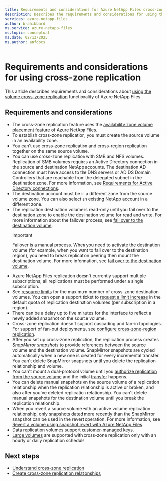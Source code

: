 ```yaml
---
title: Requirements and considerations for Azure NetApp Files cross-zone replication | Microsoft Docs
description: Describes the requirements and considerations for using the volume cross-zone replication functionality of Azure NetApp Files.
services: azure-netapp-files
author: b-ahibbard
ms.service: azure-netapp-files
ms.topic: conceptual
ms.date: 02/13/2025
ms.author: anfdocs
---
```

# Requirements and considerations for using cross-zone replication 

This article describes requirements and considerations about [using the volume cross-zone replication](create-cross-zone-replication.md) functionality of Azure NetApp Files.

## Requirements and considerations 

* The cross-zone replication feature uses the [availability zone volume placement feature](use-availability-zones.md) of Azure NetApp Files.
* To establish cross-zone replication, you must create the source volume in an availability zone.  
* You can’t use cross-zone replication and cross-region replication together on the same source volume.
* You can use cross-zone replication with SMB and NFS volumes. Replication of SMB volumes requires an Active Directory connection in the source and destination NetApp accounts. The destination AD connection must have access to the DNS servers or AD DS Domain Controllers that are reachable from the delegated subnet in the destination zone. For more information, see [Requirements for Active Directory connections](create-active-directory-connections.md#requirements-for-active-directory-connections). 
* The destination account must be in a different zone from the source volume zone. You can also select an existing NetApp account in a different zone.  
* The replication destination volume is read-only until you fail over to the destination zone to enable the destination volume for read and write. For more information about the failover process, see [fail over to the destination volume](cross-region-replication-manage-disaster-recovery.md#fail-over-to-destination-volume).
    >[!IMPORTANT]
    >Failover is a manual process. When you need to activate the destination volume (for example, when you want to fail over to the destination region), you need to break replication peering then mount the destination volume. For more information, see [fail over to the destination volume](cross-region-replication-manage-disaster-recovery.md#fail-over-to-destination-volume).
* Azure NetApp Files replication doesn't currently support multiple subscriptions; all replications must be performed under a single subscription.
* See [resource limits](azure-netapp-files-resource-limits.md) for the maximum number of cross-zone destination volumes. You can open a support ticket to [request a limit increase](azure-netapp-files-resource-limits.md#request-limit-increase) in the default quota of replication destination volumes (per subscription in a region). 
* There can be a delay up to five minutes for the interface to reflect a newly added snapshot on the source volume.  
* Cross-zone replication doesn't support cascading and fan-in topologies. For support of fan-out deployments, see [configure cross-zone-region replication](cross-zone-region-replication-configure.md#requirements).
* After you set up cross-zone replication, the replication process creates *SnapMirror snapshots* to provide references between the source volume and the destination volume. SnapMirror snapshots are cycled automatically when a new one is created for every incremental transfer. You can't delete SnapMirror snapshots until you delete the replication relationship and volume. 
* You can't mount a dual-protocol volume until you [authorize replication from the source volume](cross-region-replication-create-peering.md#authorize-replication-from-the-source-volume) and the initial [transfer](cross-region-replication-display-health-status.md#display-replication-status) happens.
* You can delete manual snapshots on the source volume of a replication relationship when the replication relationship is active or broken, and also after you've deleted replication relationship. You can't delete manual snapshots for the destination volume until you break the replication relationship.
* When you revert a source volume with an active volume replication relationship, only snapshots dated more recently than the SnapMirror snapshot can be used in the revert operation. For more information, see [Revert a volume using snapshot revert with Azure NetApp Files](snapshots-revert-volume.md).
* Data replication volumes support [customer-managed keys](configure-customer-managed-keys.md).
* [Large volumes](large-volumes-requirements-considerations.md) are supported with cross-zone replication only with an hourly or daily replication schedule.

## Next steps
* [Understand cross-zone replication](cross-zone-replication-introduction.md)
* [Create cross-zone replication relationships](create-cross-zone-replication.md)
